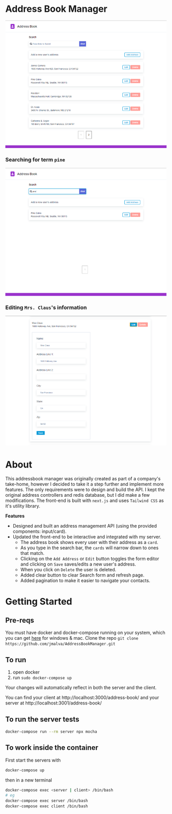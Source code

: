 # Address Book Manager
![demo](https://github.com/jmalva/AddressBookManager/blob/main/demo/demo.png)
### Searching for term `pine`
![search](https://github.com/jmalva/AddressBookManager/blob/main/demo/demo-search.png)
### Editing `Mrs. Claus`'s information
![Edit](https://github.com/jmalva/AddressBookManager/blob/main/demo/demo-edit.png)
# About
This addressbook manager was originally created as part of a company's take-home, however I decided to take it a step further and implement more features. The only requirements were to design and build the API. I kept the original address controllers and redis database, but I did make a few modifications. The front-end is built with `next.js` and uses `Tailwind CSS` as it's utility library. 

**Features**

- Designed and built an address management API (using the provided components: input/card).
- Updated the front-end to be interactive and integrated with my server.
  - The address book shows every user with their address as a `card`.
  - As you type in the search bar, the `cards` will narrow down to ones that match.
  - Clicking on the `Add Address` or `Edit` button toggles the form editor and clicking on `Save` saves/edits a new user's address.
  - When you click on `Delete` the user is deleted.
  - Added clear button to clear Search form and refresh page.
  - Added pagination to make it easier to navigate your contacts.


# Getting Started

## Pre-reqs

You must have docker and docker-compose running on your system, which you can get [here](https://www.docker.com/products/docker-desktop) for windows & mac.
Clone the repo `git clone https://github.com/jmalva/AddressBookManager.git`

## To run
1. open docker
2. run ```sudo docker-compose up```

Your changes will automatically reflect in both the server and the client.

You can find your client at
http://localhost:3000/address-book/
and your server at
http://localhost:3001/address-book/

## To run the server tests

```sh
docker-compose run --rm server npx mocha
```

## To work inside the container

First start the servers with

```sh
docker-compose up
```

then in a new terminal

```sh
docker-compose exec <server | client> /bin/bash
# eg
docker-compose exec server /bin/bash
docker-compose exec client /bin/bash
```
